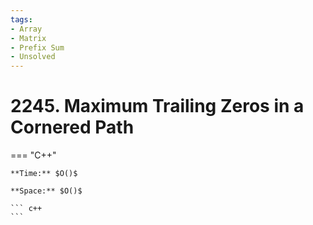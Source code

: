 ```yaml
---
tags:
- Array
- Matrix
- Prefix Sum
- Unsolved
---
```



# 2245. Maximum Trailing Zeros in a Cornered Path

=== "C++"

    **Time:** $O()$

    **Space:** $O()$

    ``` c++
    ```
